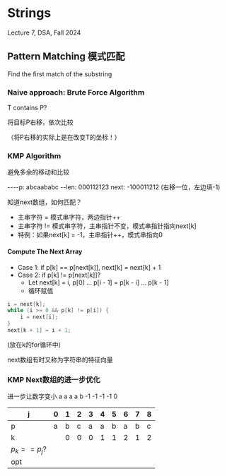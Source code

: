 # Strings
Lecture 7, DSA, Fall 2024
## Pattern Matching 模式匹配
Find the first match of the substring

### Naive approach: Brute Force Algorithm
T contains P?

将目标P右移，依次比较

（将P右移的实际上是在改变T的坐标！）

### KMP Algorithm
避免多余的移动和比较

----p: abcaababc
--len: 000112123
next: -100011212 (右移一位，左边填-1)

知道next数组，如何匹配？
* 主串字符 = 模式串字符，两边指针++
* 主串字符 != 模式串字符，主串指针不变，模式串指针指向next[k]
* 特例：如果next[k] = -1，主串指针++，模式串指向0

#### Compute The Next Array
* Case 1: if p[k] == p[next[k]], next[k] = next[k] + 1
* Case 2: if p[k] != p[next[k]]?
  * Let next[k] = i, p[0] ... p[i - 1] = p[k - i] ... p[k - 1]
  * 循环赋值

```c++
i = next[k];
while (i >= 0 && p[k] != p[i]) {
    i = next[i];
}
next[k + 1] = i + 1;
```
(放在k的for循环中)

next数组有时又称为字符串的特征向量

### KMP Next数组的进一步优化
进一步让数字变小
a a a a b
-1 -1 -1 -1 0

|j|0|1|2|3|4|5|6|7|8|
|--|--|--|--|--|--|--|--|--|--|
|p|a|b|c|a|a|b|a|b|c|
|k||0|0|0|1|1|2|1|2|
|$p_k == p_j$?|
|opt|